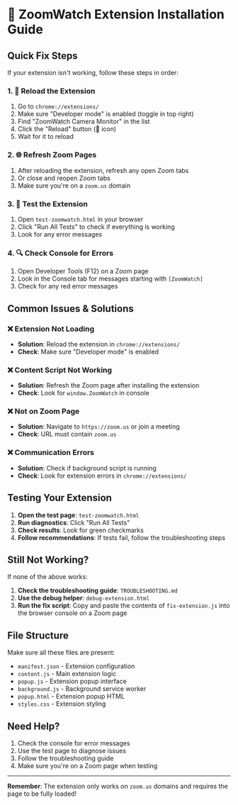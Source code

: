 # 🚀 ZoomWatch Extension Installation Guide

## Quick Fix Steps

If your extension isn't working, follow these steps in order:

### 1. 🔄 Reload the Extension
1. Go to `chrome://extensions/`
2. Make sure "Developer mode" is enabled (toggle in top right)
3. Find "ZoomWatch Camera Monitor" in the list
4. Click the "Reload" button (🔄 icon)
5. Wait for it to reload

### 2. 🌐 Refresh Zoom Pages
1. After reloading the extension, refresh any open Zoom tabs
2. Or close and reopen Zoom tabs
3. Make sure you're on a `zoom.us` domain

### 3. 🧪 Test the Extension
1. Open `test-zoomwatch.html` in your browser
2. Click "Run All Tests" to check if everything is working
3. Look for any error messages

### 4. 🔍 Check Console for Errors
1. Open Developer Tools (F12) on a Zoom page
2. Look in the Console tab for messages starting with `[ZoomWatch]`
3. Check for any red error messages

## Common Issues & Solutions

### ❌ Extension Not Loading
- **Solution**: Reload the extension in `chrome://extensions/`
- **Check**: Make sure "Developer mode" is enabled

### ❌ Content Script Not Working
- **Solution**: Refresh the Zoom page after installing the extension
- **Check**: Look for `window.ZoomWatch` in console

### ❌ Not on Zoom Page
- **Solution**: Navigate to `https://zoom.us` or join a meeting
- **Check**: URL must contain `zoom.us`

### ❌ Communication Errors
- **Solution**: Check if background script is running
- **Check**: Look for extension errors in `chrome://extensions/`

## Testing Your Extension

1. **Open the test page**: `test-zoomwatch.html`
2. **Run diagnostics**: Click "Run All Tests"
3. **Check results**: Look for green checkmarks
4. **Follow recommendations**: If tests fail, follow the troubleshooting steps

## Still Not Working?

If none of the above works:

1. **Check the troubleshooting guide**: `TROUBLESHOOTING.md`
2. **Use the debug helper**: `debug-extension.html`
3. **Run the fix script**: Copy and paste the contents of `fix-extension.js` into the browser console on a Zoom page

## File Structure

Make sure all these files are present:
- `manifest.json` - Extension configuration
- `content.js` - Main extension logic
- `popup.js` - Extension popup interface
- `background.js` - Background service worker
- `popup.html` - Extension popup HTML
- `styles.css` - Extension styling

## Need Help?

1. Check the console for error messages
2. Use the test page to diagnose issues
3. Follow the troubleshooting guide
4. Make sure you're on a Zoom page when testing

---

**Remember**: The extension only works on `zoom.us` domains and requires the page to be fully loaded!
